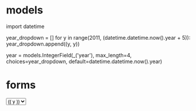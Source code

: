 # models 

  import datetime

  year_dropdown = []
  for y in range(2011, (datetime.datetime.now().year + 5)):
      year_dropdown.append((y, y))

  year = models.IntegerField(_('year'), max_length=4, choices=year_dropdown, default=datetime.datetime.now().year)


# forms 

  <select id="year">
  {% for y in range(2011, (datetime.datetime.now().year + 5)) %}
      <option value="{{ y }}">{{ y }}</option>
  {% endfor %}
  </select>
